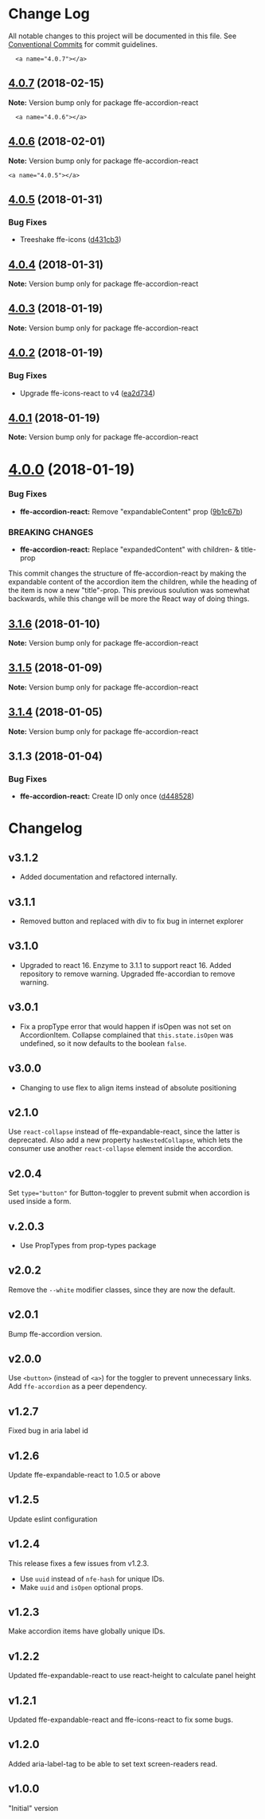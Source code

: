 # Change Log

All notable changes to this project will be documented in this file.
See [Conventional Commits](https://conventionalcommits.org) for commit guidelines.

      <a name="4.0.7"></a>
## [4.0.7](***REMOVED***) (2018-02-15)




**Note:** Version bump only for package ffe-accordion-react

      <a name="4.0.6"></a>
## [4.0.6](***REMOVED***) (2018-02-01)




**Note:** Version bump only for package ffe-accordion-react

    <a name="4.0.5"></a>
## [4.0.5](***REMOVED***) (2018-01-31)


### Bug Fixes

* Treeshake ffe-icons ([d431cb3](***REMOVED***))




  <a name="4.0.4"></a>
## [4.0.4](***REMOVED***) (2018-01-31)




**Note:** Version bump only for package ffe-accordion-react

<a name="4.0.3"></a>
## [4.0.3](***REMOVED***) (2018-01-19)




**Note:** Version bump only for package ffe-accordion-react

<a name="4.0.2"></a>
## [4.0.2](***REMOVED***) (2018-01-19)


### Bug Fixes

* Upgrade ffe-icons-react to v4 ([ea2d734](***REMOVED***))




<a name="4.0.1"></a>
## [4.0.1](***REMOVED***) (2018-01-19)




**Note:** Version bump only for package ffe-accordion-react

<a name="4.0.0"></a>
# [4.0.0](***REMOVED***) (2018-01-19)


### Bug Fixes

* **ffe-accordion-react:** Remove "expandableContent" prop ([9b1c67b](***REMOVED***))


### BREAKING CHANGES

* **ffe-accordion-react:** Replace "expandedContent" with children- & title- prop

This commit changes the structure of ffe-accordion-react by making
the expandable content of the accordion item the children, while the heading of the item
is now a new "title"-prop. This previous soulution was somewhat backwards,
while this change will be more the React way of doing things.




<a name="3.1.6"></a>

## [3.1.6](***REMOVED***) (2018-01-10)

**Note:** Version bump only for package ffe-accordion-react

<a name="3.1.5"></a>

## [3.1.5](***REMOVED***) (2018-01-09)

**Note:** Version bump only for package ffe-accordion-react

<a name="3.1.4"></a>

## [3.1.4](***REMOVED***) (2018-01-05)

**Note:** Version bump only for package ffe-accordion-react

<a name="3.1.3"></a>

## 3.1.3 (2018-01-04)

### Bug Fixes

* **ffe-accordion-react:** Create ID only once ([d448528](***REMOVED***))

# Changelog

## v3.1.2

* Added documentation and refactored internally.

## v3.1.1

* Removed button and replaced with div to fix bug in internet explorer

## v3.1.0

* Upgraded to react 16. Enzyme to 3.1.1 to support react 16. Added repository to remove warning.
Upgraded ffe-accordian to remove warning.

## v3.0.1

* Fix a propType error that would happen if isOpen was not set on AccordionItem. Collapse complained that
`this.state.isOpen` was undefined, so it now defaults to the boolean `false`.

## v3.0.0

* Changing to use flex to align items instead of absolute positioning

## v2.1.0

Use `react-collapse` instead of ffe-expandable-react, since the latter is deprecated. Also add a new property
`hasNestedCollapse`, which lets the consumer use another `react-collapse` element inside the accordion.

## v2.0.4

Set `type="button"` for Button-toggler to prevent submit when accordion is used inside a form.

## v.2.0.3

* Use PropTypes from prop-types package

## v2.0.2

Remove the `--white` modifier classes, since they are now the default.

## v2.0.1

Bump ffe-accordion version.

## v2.0.0

Use `<button>` (instead of `<a>`) for the toggler to prevent unnecessary links.
Add `ffe-accordion` as a peer dependency.

## v1.2.7

Fixed bug in aria label id

## v1.2.6

Update ffe-expandable-react to 1.0.5 or above

## v1.2.5

Update eslint configuration

## v1.2.4

This release fixes a few issues from v1.2.3.

* Use `uuid` instead of `nfe-hash` for unique IDs.
* Make `uuid` and `isOpen` optional props.

## v1.2.3

Make accordion items have globally unique IDs.

## v1.2.2

Updated ffe-expandable-react to use react-height to calculate panel height

## v1.2.1

Updated ffe-expandable-react and ffe-icons-react to fix some bugs.

## v1.2.0

Added aria-label-tag to be able to set text screen-readers read.

## v1.0.0

"Initial" version
